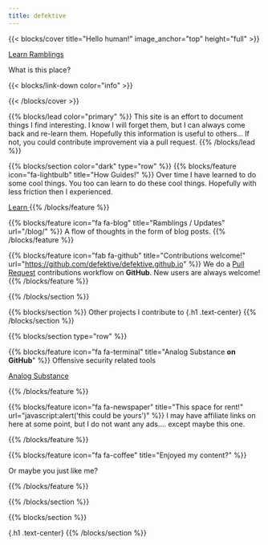 ```yaml
---
title: defektive
---
```


{{< blocks/cover title="Hello human!" image_anchor="top" height="full" >}}

<a class="btn btn-lg btn-primary me-3 mb-4" href="/docs/">
  Learn<i class="fas fa-arrow-alt-circle-right ms-2"></i>
</a>
<a class="btn btn-lg btn-secondary me-3 mb-4" href="/blog/">
  Ramblings <i class="fa fa-blog ms-2 "></i>
</a>
<p class="lead mt-5">What is this place?</p>

{{< blocks/link-down color="info" >}}

{{< /blocks/cover >}}


{{% blocks/lead color="primary" %}}
This site is an effort to document things I find interesting. I know I will forget them, but I can always come back and re-learn them. Hopefully this information is useful to others... If not, you could contribute improvement via a pull request.
{{% /blocks/lead %}}


{{% blocks/section color="dark" type="row" %}}
{{% blocks/feature icon="fa-lightbulb" title="How Guides!" %}}
Over time I have learned to do some cool things. You too can learn to do these cool things. Hopefully with less friction then I experienced.

<a class="btn btn-lg btn-primary me-3 mb-4" href="/how_to/">
  Learn<i class="fas fa-arrow-alt-circle-right ms-2"></i>
</a>
{{% /blocks/feature %}}


{{% blocks/feature icon="fa fa-blog" title="Ramblings / Updates" url="/blog/" %}}
A flow of thoughts in the form of blog posts.
{{% /blocks/feature %}}


{{% blocks/feature icon="fab fa-github" title="Contributions welcome!" url="https://github.com/defektive/defektive.github.io" %}}
We do a [Pull Request](https://github.com/defektive/defektive.github.io/pulls) contributions workflow on **GitHub**. New users are always welcome!
{{% /blocks/feature %}}



{{% /blocks/section %}}


{{% blocks/section %}}
Other projects I contribute to
{.h1 .text-center}
{{% /blocks/section %}}


{{% blocks/section type="row" %}}

{{% blocks/feature icon="fa fa-terminal" title="Analog Substance **on GitHub**" %}}
Offensive security related tools

<a class="btn btn-lg btn-secondary me-3 mb-4" href="https://github.com/analog-substance">
  Analog Substance <i class="fab fa-github ms-2 "></i>
</a>

{{% /blocks/feature %}}

{{% blocks/feature icon="fa fa-newspaper" title="This space for rent!"
    url="javascript:alert('this could be yours')" %}}
I may have affiliate links on here at some point, but I do not want any ads.... except maybe this one.

{{% /blocks/feature %}}

{{% blocks/feature icon="fa fa-coffee" title="Enjoyed my content?" %}}

Or maybe you just like me?

<script type="text/javascript" src="https://cdnjs.buymeacoffee.com/1.0.0/button.prod.min.js" data-name="bmc-button" data-slug="defektive" data-color="#FFDD00" data-emoji=""  data-font="Cookie" data-text="Buy me a coffee" data-outline-color="#000000" data-font-color="#000000" data-coffee-color="#ffffff" ></script>


{{% /blocks/feature %}}

{{% /blocks/section %}}


{{% blocks/section %}}

{.h1 .text-center}
{{% /blocks/section %}}